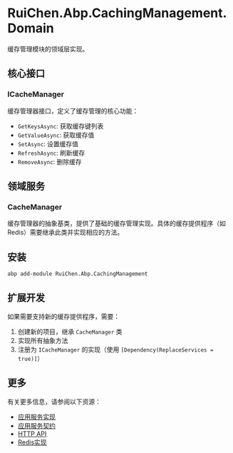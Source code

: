 # RuiChen.Abp.CachingManagement.Domain

缓存管理模块的领域层实现。

## 核心接口

### ICacheManager

缓存管理器接口，定义了缓存管理的核心功能：

* `GetKeysAsync`: 获取缓存键列表
* `GetValueAsync`: 获取缓存值
* `SetAsync`: 设置缓存值
* `RefreshAsync`: 刷新缓存
* `RemoveAsync`: 删除缓存

## 领域服务

### CacheManager

缓存管理器的抽象基类，提供了基础的缓存管理实现。具体的缓存提供程序（如Redis）需要继承此类并实现相应的方法。

## 安装

```bash
abp add-module RuiChen.Abp.CachingManagement
```

## 扩展开发

如果需要支持新的缓存提供程序，需要：

1. 创建新的项目，继承 `CacheManager` 类
2. 实现所有抽象方法
3. 注册为 `ICacheManager` 的实现（使用 `[Dependency(ReplaceServices = true)]`）

## 更多

有关更多信息，请参阅以下资源：

* [应用服务实现](../RuiChen.Abp.CachingManagement.Application/README.md)
* [应用服务契约](../RuiChen.Abp.CachingManagement.Application.Contracts/README.md)
* [HTTP API](../RuiChen.Abp.CachingManagement.HttpApi/README.md)
* [Redis实现](../RuiChen.Abp.CachingManagement.StackExchangeRedis/README.md)
